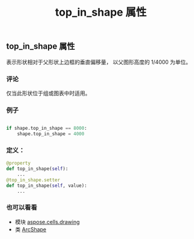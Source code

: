 ﻿---
title: top_in_shape 属性
second_title: Aspose.Cells for Python via .NET API 参考资料
description:
type: docs
weight: 1130
url: /zh/python-net/aspose.cells.drawing/arcshape/top_in_shape/
is_root: false
---
## top_in_shape 属性

表示形状相对于父形状上边框的垂直偏移量，
以父图形高度的 1/4000 为单位。

### 评论

仅当此形状位于组或图表中时适用。

### 例子

```python

if shape.top_in_shape == 8000:
    shape.top_in_shape = 4000

```
### 定义：
```python
@property
def top_in_shape(self):
    ...
@top_in_shape.setter
def top_in_shape(self, value):
    ...
```

### 也可以看看
* 模块 [aspose.cells.drawing](../../)
* 类 [ArcShape](/cells/zh/python-net/aspose.cells.drawing/arcshape)
